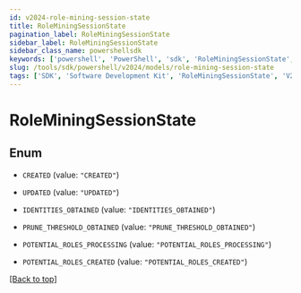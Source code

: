 ```yaml
---
id: v2024-role-mining-session-state
title: RoleMiningSessionState
pagination_label: RoleMiningSessionState
sidebar_label: RoleMiningSessionState
sidebar_class_name: powershellsdk
keywords: ['powershell', 'PowerShell', 'sdk', 'RoleMiningSessionState', 'V2024RoleMiningSessionState'] 
slug: /tools/sdk/powershell/v2024/models/role-mining-session-state
tags: ['SDK', 'Software Development Kit', 'RoleMiningSessionState', 'V2024RoleMiningSessionState']
---
```



# RoleMiningSessionState

## Enum


* `CREATED` (value: `"CREATED"`)

* `UPDATED` (value: `"UPDATED"`)

* `IDENTITIES_OBTAINED` (value: `"IDENTITIES_OBTAINED"`)

* `PRUNE_THRESHOLD_OBTAINED` (value: `"PRUNE_THRESHOLD_OBTAINED"`)

* `POTENTIAL_ROLES_PROCESSING` (value: `"POTENTIAL_ROLES_PROCESSING"`)

* `POTENTIAL_ROLES_CREATED` (value: `"POTENTIAL_ROLES_CREATED"`)


[[Back to top]](#) 

